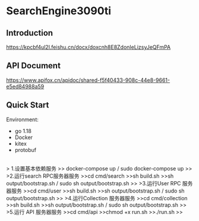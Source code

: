 # SearchEngine3090ti


## Introduction
https://kpcbf4ul2l.feishu.cn/docx/doxcnh8E8ZdonIeLizsyJeQFmPA

## API Document
https://www.apifox.cn/apidoc/shared-f5f40433-908c-44e8-9661-e5ed84988a59

## Quick Start
Environment:
- go 1.18
- Docker
- kitex
- protobuf
<br>
> 1.设置基本依赖服务
>> docker-compose up / sudo docker-compose up
>>
>2.运行search RPC服务器服务
>>cd cmd/search
>>sh build.sh
>>sh output/bootstrap.sh / sudo sh output/bootstrap.sh
>>
>3.运行User RPC 服务器服务
>>cd cmd/user
>>sh build.sh
>>sh output/bootstrap.sh / sudo sh output/bootstrap.sh
>>
>4.运行Collection 服务器服务
>>cd cmd/collection
>>sh build.sh
>>sh output/bootstrap.sh / sudo sh output/bootstrap.sh
>>
>5.运行 API 服务器服务
>>cd cmd/api
>>chmod +x run.sh
>>./run.sh
>>
<br>
